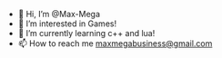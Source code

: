 - 👋 Hi, I’m @Max-Mega
- 👀 I’m interested in Games!
- 🌱 I’m currently learning c++ and lua!
- 📫 How to reach me maxmegabusiness@gmail.com
